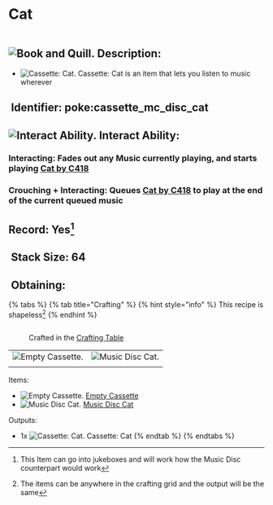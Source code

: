 # Cat

<figure><img src="https://github.com/user-attachments/assets/cb7e6f6e-febd-4e82-8742-358dbfb08dc4" alt=""><figcaption></figcaption></figure>



## <img src="https://minecraft.wiki/images/Book_and_Quill_JE2_BE2.png?2128f" alt="Book and Quill." data-size="line"> Description: <a href="#description" id="description"></a>

* <img src="https://github.com/user-attachments/assets/cb7e6f6e-febd-4e82-8742-358dbfb08dc4" alt="Cassette: Cat." data-size="line"> Cassette: Cat is an item that lets you listen to music wherever

## <img src="https://minecraft.wiki/images/Name_Tag_JE2_BE2.png?cbdc1" alt="" data-size="line"> Identifier: **poke:cassette\_mc\_disc\_cat** <a href="#identifier" id="identifier"></a>

## <img src="https://github.com/user-attachments/assets/4ab38071-56d5-4e2e-b183-6258e6c7b4df" alt="Interact Ability." data-size="line"> Interact Ability: <a href="#interact-ability" id="interact-ability"></a>

### **Interacting**: Fades out any Music currently playing, and starts playing [Cat by C418](https://minecraft.wiki/w/Music_Disc_cat) <a href="#interacting" id="interacting"></a>

### **Crouching + Interacting**: Queues [Cat by C418](https://minecraft.wiki/w/Music_Disc_cat) to play at the end of the current queued music <a href="#crouch-interacting" id="crouch-interacting"></a>

## Record: Yes[^1] <a href="#crouch-interacting" id="crouch-interacting"></a>

## <img src="https://minecraft.wiki/images/Light_Gray_Bundle_JE1_BE1.png?b552e" alt="" data-size="line"> Stack Size: 64 <a href="#stack-size" id="stack-size"></a>

## <img src="https://minecraft.wiki/images/thumb/Crafting_Table_JE4_BE3.png/150px-Crafting_Table_JE4_BE3.png?5767f" alt="" data-size="line"> Obtaining: <a href="#obtaining" id="obtaining"></a>

{% tabs %}
{% tab title="Crafting" %}
{% hint style="info" %}
This recipe is shapeless[^2]
{% endhint %}



<figure><img src="https://minecraft.wiki/images/thumb/Crafting_Table_JE4_BE3.png/150px-Crafting_Table_JE4_BE3.png?5767f" alt=""><figcaption><p>Crafted in the <a href="https://minecraft.wiki/w/Crafting_Table">Crafting Table</a></p></figcaption></figure>

|                                                                                                                                        |                                                                                    |
| :------------------------------------------------------------------------------------------------------------------------------------: | :--------------------------------------------------------------------------------: |
| <img src="https://github.com/user-attachments/assets/3cc363e8-ba59-462a-b699-4ce9c22cc80e" alt="Empty Cassette." data-size="original"> | ![Music Disc Cat.](https://minecraft.wiki/images/Music_Disc_cat_JE1_BE1.png?611e5) |
|                                                                                                                                        |                                                                                    |

Items:

* <img src="https://github.com/user-attachments/assets/3cc363e8-ba59-462a-b699-4ce9c22cc80e" alt="Empty Cassette." data-size="line"> [Empty Cassette](../empty-cassette.md)
* <img src="https://minecraft.wiki/images/Music_Disc_cat_JE1_BE1.png?611e5" alt="Music Disc Cat." data-size="line"> [Music Disc Cat](https://minecraft.wiki/w/Music_Disc_cat)

Outputs:

* 1x <img src="https://github.com/user-attachments/assets/cb7e6f6e-febd-4e82-8742-358dbfb08dc4" alt="Cassette: Cat." data-size="line"> Cassette: Cat
{% endtab %}
{% endtabs %}



[^1]: This Item can go into jukeboxes and will work how the Music Disc counterpart would work

[^2]: The items can be anywhere in the crafting grid and the output will be the same
